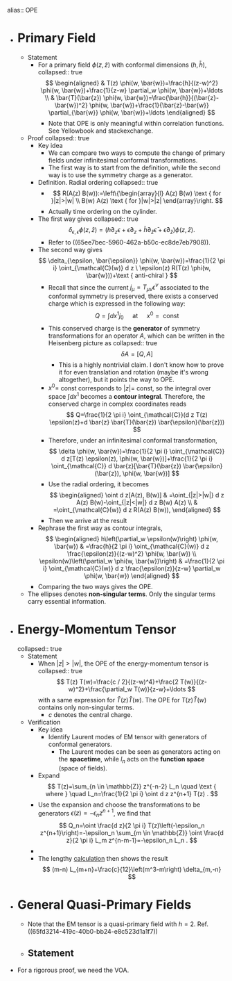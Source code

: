 alias:: OPE

- # Primary Field
	- Statement
		- For a primary field $\phi(z, \bar{z})$ with conformal dimensions $(h, \bar{h})$,
		  collapsed:: true
		  $$
		  \begin{aligned}
		  & T(z) \phi(w, \bar{w})=\frac{h}{(z-w)^2} \phi(w, \bar{w})+\frac{1}{z-w} \partial_w \phi(w, \bar{w})+\ldots \\
		  & \bar{T}(\bar{z}) \phi(w, \bar{w})=\frac{\bar{h}}{(\bar{z}-\bar{w})^2} \phi(w, \bar{w})+\frac{1}{\bar{z}-\bar{w}} \partial_{\bar{w}} \phi(w, \bar{w})+\ldots
		  \end{aligned}
		  $$
			- Note that OPE is only meaningful within correlation functions. See Yellowbook and stackexchange.
	- Proof
	  collapsed:: true
		- Key idea
			- We can compare two ways to compute the change of primary fields under infinitesimal conformal transformations.
			- The first way is to start from the definition, while the second way is to use the symmetry charge as a generator.
		- Definition. Radial ordering
		  collapsed:: true
			- $$
			  R(A(z) B(w)):=\left\{\begin{array}{l}
			  A(z) B(w) \text { for }|z|>|w| \\
			  B(w) A(z) \text { for }|w|>|z|
			  \end{array}\right.
			  $$
			- Actually time ordering on the cylinder.
		- The first way gives
		  collapsed:: true
		  $$
		  \delta_{\epsilon, \bar{\epsilon}} \phi(z, \bar{z})=\left(h \partial_z \epsilon+\epsilon \partial_z+\bar{h} \partial_{\bar{z}} \bar{\epsilon}+\bar{\epsilon} \partial_{\bar{z}}\right) \phi(z, \bar{z}) .
		  $$
			- Refer to ((65ee7bec-5960-462a-b50c-ec8de7eb7908)).
		- The second way gives 
		  $$
		  \delta_{\epsilon, \bar{\epsilon}} \phi(w, \bar{w})=\frac{1}{2 \pi i} \oint_{\mathcal{C}(w)} d z \ \epsilon(z) R(T(z) \phi(w, \bar{w}))+\text { anti-chiral }
		  $$
			- Recall that since the current $j_\mu=T_{\mu \nu} \epsilon^\nu$ associated to the conformal symmetry is preserved, there exists a conserved charge which is expressed in the following way:
			  $$
			  Q=\int d x^1 j_0 \quad \text { at } \quad x^0=\text { const }
			  $$
			- This conserved charge is the **generator** of symmetry transformations for an operator $A$, which can be written in the Heisenberg picture as
			  collapsed:: true
			  $$
			  \delta A=[Q, A]
			  $$
				- This is a highly nontrivial claim. I don't know how to prove it for even translation and rotation (maybe it's wrong altogether), but it points the way to OPE.
			- $x^0=$ const corresponds to $|z|=$ const, so the integral over space $\int d x^1$ becomes a **contour integral**. Therefore, the conserved charge in complex coordinates reads
			  $$
			  Q=\frac{1}{2 \pi i} \oint_{\mathcal{C}}(d z T(z) \epsilon(z)+d \bar{z} \bar{T}(\bar{z}) \bar{\epsilon}(\bar{z}))
			  $$
			- Therefore, under an infinitesimal conformal transformation,
			  $$
			  \delta \phi(w, \bar{w})=\frac{1}{2 \pi i} \oint_{\mathcal{C}} d z[T(z) \epsilon(z), \phi(w, \bar{w})]+\frac{1}{2 \pi i} \oint_{\mathcal{C}} d \bar{z}[\bar{T}(\bar{z}) \bar{\epsilon}(\bar{z}), \phi(w, \bar{w})]
			  $$
			- Use the radial ordering, it becomes
			  $$
			  \begin{aligned}
			  \oint d z[A(z), B(w)] & =\oint_{|z|>|w|} d z A(z) B(w)-\oint_{|z|<|w|} d z B(w) A(z) \\
			  & =\oint_{\mathcal{C}(w)} d z R(A(z) B(w)),
			  \end{aligned}
			  $$
			- Then we arrive at the result
		- Rephrase the first way as contour integrals,
		  $$
		  \begin{aligned}
		  h\left(\partial_w \epsilon(w)\right) \phi(w, \bar{w}) & =\frac{h}{2 \pi i} \oint_{\mathcal{C}(w)} d z  \frac{\epsilon(z)}{(z-w)^2} \phi(w, \bar{w}) \\
		  \epsilon(w)\left(\partial_w \phi(w, \bar{w})\right) & =\frac{1}{2 \pi i} \oint_{\mathcal{C}(w)} d z \frac{\epsilon(z)}{z-w} \partial_w \phi(w, \bar{w})
		  \end{aligned}
		  $$
		- Comparing the two ways gives the OPE.
	- The ellipses denotes **non-singular terms**. Only the singular terms carry essential information.
- # Energy-Momentum Tensor
  collapsed:: true
	- Statement
		- When $|z|>|w|$, the OPE of the energy-momentum tensor is
		  collapsed:: true
		  $$
		  T(z) T(w)=\frac{c / 2}{(z-w)^4}+\frac{2 T(w)}{(z-w)^2}+\frac{\partial_w T(w)}{z-w}+\ldots
		  $$
		  with a same expression for $\bar T(z) \bar T(w)$. The OPE for $T(z) \bar T(w)$ contains only non-singular terms.
			- $c$ denotes the central charge.
	- Verification
		- Key idea
			- Identify Laurent modes of EM tensor with generators of conformal generators.
				- The Laurent modes can be seen as generators acting on the **spacetime**, while $l_n$ acts on the **function space** (space of fields).
		- Expand
		  $$
		  T(z)=\sum_{n \in \mathbb{Z}} z^{-n-2} L_n \quad \text { where } \quad L_n=\frac{1}{2 \pi i} \oint d z z^{n+1} T(z) .
		  $$
		- Use the expansion and choose the transformations to be generators $\epsilon(z)=-\epsilon_n z^{n+1}$, we find that
		  $$
		  Q_n=\oint \frac{d z}{2 \pi i} T(z)\left(-\epsilon_n z^{n+1}\right)=-\epsilon_n \sum_{m \in \mathbb{Z}} \oint \frac{d z}{2 \pi i} L_m z^{n-m-1}=-\epsilon_n L_n .
		  $$
		-
		- The lengthy [calculation](((65fd30d3-bf8e-414d-a2b0-dbf130f0bd46))) then shows the result
		  $$
		  (m-n) L_{m+n}+\frac{c}{12}\left(m^3-m\right) \delta_{m,-n}
		  $$
- # General Quasi-Primary Fields
	- Note that the EM tensor is a quasi-primary field with $h=2$. Ref. ((65fd3214-419c-40b0-bb24-e8c523d1a1f7))
	- Statement
		-
- For a rigorous proof, we need the VOA.